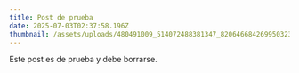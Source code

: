```yaml
---
title: Post de prueba
date: 2025-07-03T02:37:58.196Z
thumbnail: /assets/uploads/480491009_514072488381347_8206466842699503233_n.jpg
---
```

E﻿ste post es de prueba y debe borrarse.